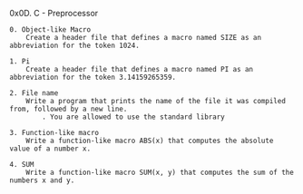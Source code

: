 0x0D. C - Preprocessor

	0. Object-like Macro
		Create a header file that defines a macro named SIZE as an abbreviation for the token 1024.

	1. Pi
		Create a header file that defines a macro named PI as an abbreviation for the token 3.14159265359.

	2. File name
		Write a program that prints the name of the file it was compiled from, followed by a new line.
			. You are allowed to use the standard library

	3. Function-like macro
		Write a function-like macro ABS(x) that computes the absolute value of a number x.

	4. SUM
		Write a function-like macro SUM(x, y) that computes the sum of the numbers x and y.
